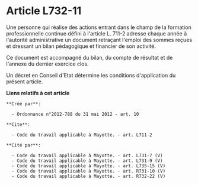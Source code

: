 # Article L732-11

Une personne qui réalise des actions entrant dans le champ de la formation professionnelle continue défini à l'article L.
711-2 adresse chaque année à l'autorité administrative un document retraçant l'emploi des sommes reçues et dressant un bilan
pédagogique et financier de son activité. 

Ce document est accompagné du bilan, du compte de résultat et de l'annexe du dernier exercice clos. 

Un décret en Conseil d'Etat détermine les conditions d'application du présent article.

**Liens relatifs à cet article**

	**Créé par**:

	  - Ordonnance n°2012-788 du 31 mai 2012 - art. 10

	**Cite**:

	  - Code du travail applicable à Mayotte. - art. L711-2

	**Cité par**:

	  - Code du travail applicable à Mayotte. - art. L731-7 (V)
	  - Code du travail applicable à Mayotte. - art. L731-9 (V)
	  - Code du travail applicable à Mayotte. - art. L735-15 (V)
	  - Code du travail applicable à Mayotte. - art. R731-10 (V)
	  - Code du travail applicable à Mayotte. - art. R732-22 (V)
